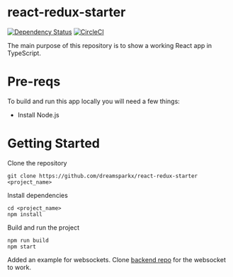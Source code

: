 # react-redux-starter

[![Dependency Status](https://david-dm.org/dreamsparkx/react-redux-starter.svg)](https://david-dm.org/dreamsparkx/react-redux-starter) [![CircleCI](https://circleci.com/gh/dreamsparkx/react-redux-starter.svg?style=svg)](https://circleci.com/gh/dreamsparkx/react-redux-starter)

The main purpose of this repository is to show a working React app in TypeScript.

# Pre-reqs

To build and run this app locally you will need a few things:

- Install Node.js

# Getting Started

Clone the repository
```
git clone https://github.com/dreamsparkx/react-redux-starter <project_name>
```

Install dependencies
```
cd <project_name>
npm install
```

Build and run the project

```
npm run build
npm start
```

Added an example for websockets. Clone [backend repo] for the websocket to work.

  [backend repo]: <https://github.com/dreamsparkx/node-starter>